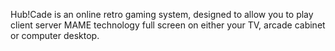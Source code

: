 Hub!Cade is an online retro gaming system, designed to allow you to play client server MAME technology full screen on either your TV, arcade cabinet or computer desktop.
